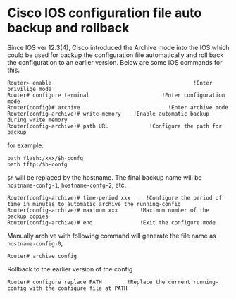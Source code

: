 # Cisco IOS configuration file auto backup and rollback


Since IOS ver 12.3(4), Cisco introduced the Archive mode into the IOS which could be used for backup the configuration file automatically and roll back the configuration to an earlier version. Below are some IOS commands for this.
```
Router> enable                                             !Enter privilige mode
Router# configure terminal                       !Enter configuration mode
Router(config)# archive                            !Enter archive mode
Router(config-archive)# write-memory    !Enable automatic backup during write memory
Router(config-archive)# path URL             !Configure the path for backup
```
for example:
```
path flash:/xxx/$h-confg
path tftp:/$h-confg
```
`$h` will be replaced by the hostname. The final backup name will be `hostname-confg-1`, `hostname-confg-2`, etc.

```
Router(config-archive)# time-period xxx     !Configure the period of time in minutes to automatic archive the running-config
Router(config-archive)# maximum xxx       !Maximum number of the backup copies
Router(config-archive)# end               !Exit the configure mode
```
Manually archive with following command will generate the file name as `hostname-config-0`,
```
Router# archive config
```
Rollback to the earlier version of the config
```
Router# configure replace PATH        !Replace the current running-config with the configure file at PATH
```

